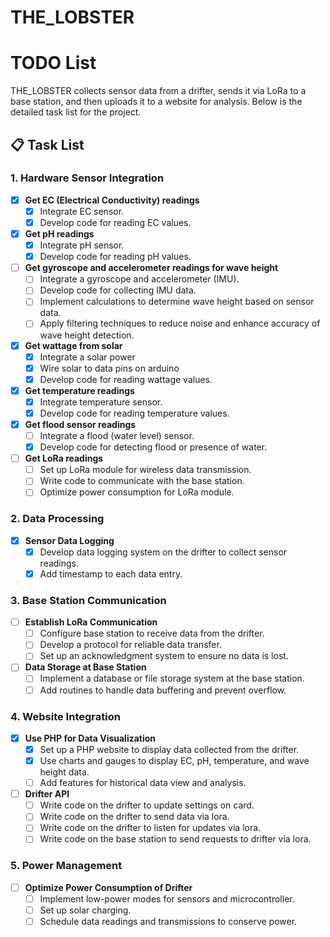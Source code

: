 # THE_LOBSTER
# TODO List

THE_LOBSTER collects sensor data from a drifter, sends it via LoRa to a base station, and then uploads it to a website for analysis. Below is the detailed task list for the project.

## 📋 Task List

### 1. Hardware Sensor Integration
- [x] **Get EC (Electrical Conductivity) readings**  
  - [x] Integrate EC sensor.
  - [x] Develop code for reading EC values.

- [x] **Get pH readings**  
  - [x] Integrate pH sensor.
  - [x] Develop code for reading pH values.

- [ ] **Get gyroscope and accelerometer readings for wave height**  
  - [ ] Integrate a gyroscope and accelerometer (IMU).
  - [ ] Develop code for collecting IMU data.
  - [ ] Implement calculations to determine wave height based on sensor data.
  - [ ] Apply filtering techniques to reduce noise and enhance accuracy of wave height detection.

- [x] **Get wattage from solar**  
  - [x] Integrate a solar power
  - [x] Wire solar to data pins on arduino
  - [x] Develop code for reading wattage values.

- [x] **Get temperature readings**  
  - [x] Integrate temperature sensor.
  - [x] Develop code for reading temperature values.

- [x] **Get flood sensor readings**  
  - [ ] Integrate a flood (water level) sensor.
  - [x] Develop code for detecting flood or presence of water.

- [ ] **Get LoRa readings**  
  - [ ] Set up LoRa module for wireless data transmission.
  - [ ] Write code to communicate with the base station.
  - [ ] Optimize power consumption for LoRa module.

### 2. Data Processing
- [x] **Sensor Data Logging**  
  - [x] Develop data logging system on the drifter to collect sensor readings.
  - [x] Add timestamp to each data entry.

### 3. Base Station Communication
- [ ] **Establish LoRa Communication**  
  - [ ] Configure base station to receive data from the drifter.
  - [ ] Develop a protocol for reliable data transfer.
  - [ ] Set up an acknowledgment system to ensure no data is lost. 

- [ ] **Data Storage at Base Station**  
  - [ ] Implement a database or file storage system at the base station.
  - [ ] Add routines to handle data buffering and prevent overflow.

### 4. Website Integration
- [x] **Use PHP for Data Visualization**  
  - [x] Set up a PHP website to display data collected from the drifter.
  - [x] Use charts and gauges to display EC, pH, temperature, and wave height data.
  - [ ] Add features for historical data view and analysis.

- [ ] **Drifter API**  
  - [ ] Write code on the drifter to update settings on card.
  - [ ] Write code on the drifter to send data via lora.
  - [ ] Write code on the drifter to listen for updates via lora.
  - [ ] Write code on the base station to send requests to drifter via lora.

### 5. Power Management
- [ ] **Optimize Power Consumption of Drifter**  
  - [ ] Implement low-power modes for sensors and microcontroller.
  - [ ] Set up solar charging.
  - [ ] Schedule data readings and transmissions to conserve power.

